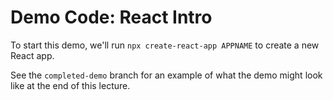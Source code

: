 # Demo Code: React Intro

To start this demo, we'll run `npx create-react-app APPNAME` to create a new React app.

See the `completed-demo` branch for an example of what the demo might look like at the end of this lecture.
